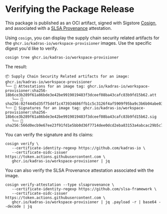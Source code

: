 # Verifying the Package Release

This package is published as an OCI artifact, signed with Sigstore [Cosign](https://docs.sigstore.dev/cosign/overview), and associated with a [SLSA Provenance](https://slsa.dev/provenance) attestation.

Using `cosign`, you can display the supply chain security related artifacts for the `ghcr.io/kadras-io/workspace-provisioner` images. Use the specific digest you'd like to verify.

```shell
cosign tree ghcr.io/kadras-io/workspace-provisioner
```

The result:

```shell
📦 Supply Chain Security Related artifacts for an image: ghcr.io/kadras-io/workspace-provisioner
└── 💾 Attestations for an image tag: ghcr.io/kadras-io/workspace-provisioner:sha256-18b6ce3b289f61a86bde3e42be9919019483f3dceef08ba43cafc83b9fd15b62.att
   └── 🍒 sha256:02f4445d35f75d4f1c473934686ffb1c5c3126f4af5909f95ba9c3b6b04abe03
└── 🔐 Signatures for an image tag: ghcr.io/kadras-io/workspace-provisioner:sha256-18b6ce3b289f61a86bde3e42be9919019483f3dceef08ba43cafc83b9fd15b62.sig
   └── 🍒 sha256:566d0ecb9e67ee23f91fd1e5bb0d36f7714dee0dcd2eba83153a4abcac29b5c7
```

You can verify the signature and its claims:

```shell
cosign verify \
   --certificate-identity-regexp https://github.com/kadras-io \
   --certificate-oidc-issuer https://token.actions.githubusercontent.com \
   ghcr.io/kadras-io/workspace-provisioner | jq
```

You can also verify the SLSA Provenance attestation associated with the image.

```shell
cosign verify-attestation --type slsaprovenance \
   --certificate-identity-regexp https://github.com/slsa-framework \
   --certificate-oidc-issuer https://token.actions.githubusercontent.com \
   ghcr.io/kadras-io/workspace-provisioner | jq .payload -r | base64 --decode | jq
```
